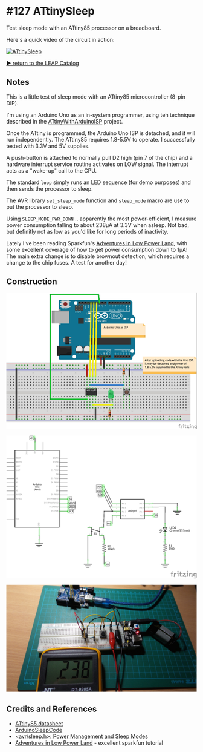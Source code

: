 # #127 ATtinySleep

Test sleep mode with an ATtiny85 processor on a breadboard.

Here's a quick video of the circuit in action:

[![ATtinySleep](http://img.youtube.com/vi/WhtLly1BM0U/0.jpg)](http://www.youtube.com/watch?v=WhtLly1BM0U)


[:arrow_forward: return to the LEAP Catalog](http://leap.tardate.com)

## Notes

This is a little test of sleep mode with an ATtiny85 microcontroller (8-pin DIP).

I'm using an Arduino Uno as an in-system programmer, using teh technique described in the [ATtinyWithArduinoISP](../ATtinyWithArduinoISP) project.

Once the ATtiny is programmed, the Arduino Uno ISP is detached, and it will run independently.
The ATtiny85 requires 1.8-5.5V to operate. I successfully tested with 3.3V and 5V supplies.

A push-button is attached to normally pull D2 high (pin 7 of the chip)
and a hardware interrupt service routine activates on LOW signal.
The interrupt acts as a "wake-up" call to the CPU.

The standard `loop` simply runs an LED sequence (for demo purposes) and then sends the processor to sleep.

The AVR library `set_sleep_mode` function and `sleep_mode` macro are use to put the processor to sleep.

Using `SLEEP_MODE_PWR_DOWN` .. apparently the most power-efficient, I measure power consumption falling to about 238µA at 3.3V
when asleep. Not bad, but definitly not as low as you'd like for long periods of inactivity.

Lately I've been reading Sparkfun's [Adventures in Low Power Land](https://www.sparkfun.com/tutorials/309),
with some excellent coverage of how to get power consumption down to 1µA!
The main extra change is to disable brownout detection, which requires a change to the chip fuses. A test for another day!

## Construction

![Breadboard](./assets/ATtinySleep_bb.jpg?raw=true)

![The Schematic](./assets/ATtinySleep_schematic.jpg?raw=true)

![The Build](./assets/ATtinySleep_build.jpg?raw=true)

## Credits and References
* [ATtiny85 datasheet](http://www.atmel.com/devices/ATTINY85.aspx)
* [ArduinoSleepCode](http://playground.arduino.cc/Learning/ArduinoSleepCode)
* [<avr/sleep.h>: Power Management and Sleep Modes](http://www.nongnu.org/avr-libc/user-manual/group__avr__sleep.html)
* [Adventures in Low Power Land](https://www.sparkfun.com/tutorials/309) - excellent sparkfun tutorial